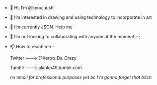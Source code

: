- 👋 Hi, I’m @kyuujuushi
- 👀 I’m interested in drawing and using technology to incorporate in art
- 🌱 I’m currently JSON. Help me
- 💞️ I’m not looking to collaborating with anyone at the moment ;-;
- 📫 How to reach me -

  Twitter ---> @Xeroq_Da_Crazy
  
  Tumblr  ---> alankp49.tumblr.com
  
  *no email for professional purposes yet bc I'm gonna forget that bitch*

<!---
kyuujuushi/kyuujuushi is a ✨ special ✨ repository because its `README.md` (this file) appears on your GitHub profile.
You can click the Preview link to take a look at your changes.
--->
